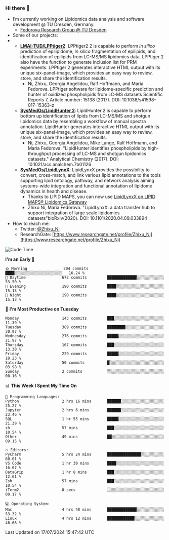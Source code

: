 ### Hi there 👋

- I’m currently working on Lipidomics data analysis and software development @ TU Dresden, Germany.
  + [Fedorova Research Group @ TU Dresden](https://tu-dresden.de/med/mf/zml/forschungsgruppen/fedorova/mitarbeiter-innen-der-fedorova-gruppe)
- Some of our projects:
- + **[LMAI-TUD/LPPtiger2](https://github.com/LMAI-TUD/lpptiger2)**: LPPtiger2 2 is capable to perform *in silico* prediction of epilipidome, *in silico* fragmentation of epilipids, and identification of epilipids from LC-MS/MS lipidomics data. LPPtiger 2 also have the function to generate inclusion list for PRM experiments. LPPtiger 2 generates interactive HTML output with its unique six-panel-image, which provides an easy way to review, store, and share the identification results. 
    * Ni, Zhixu, Georgia Angelidou, Ralf Hoffmann, and Maria Fedorova. LPPtiger software for lipidome-specific prediction and hunter of oxidized phospholipids from LC-MS datasets Scientific Reports 7, Article number: 15138 (2017). DOI: 10.1038/s41598-017-15363-z
  + **[SysMedOs/LipidHunter 2](https://github.com/SysMedOs/lipidhunter)**: LipidHunter 2 is capable to perform bottom up identification of lipids from LC-MS/MS and shotgun lipidomics data by resembling a workflow of manual spectra annotation. LipidHunter generates interactive HTML output with its unique six-panel-image, which provides an easy way to review, store, and share the identification results. 
    * Ni, Zhixu, Georgia Angelidou, Mike Lange, Ralf Hoffmann, and Maria Fedorova. "LipidHunter identifies phospholipids by high-throughput processing of LC-MS and shotgun lipidomics datasets." Analytical Chemistry (2017). DOI: 10.1021/acs.analchem.7b01126
  + **[SysMedOs/LipidLynxX](https://github.com/SysMedOs/LipidLynxX)**: LipidLynxX provides the possibility to convert, cross-match, and link various lipid annotations to the tools supporting lipid ontology, pathway, and network analysis aiming systems-wide integration and functional annotation of lipidome dynamics in health and disease.
    * Thanks to LIPID MAPS, you can now use [LipidLynxX on LIPID MAPS® Lipidomics Gateway](http://lipidmaps.org/lipidlynxx/)
    * Zhixu Ni, Maria Fedorova. "LipidLynxX: a data transfer hub to support integration of large scale lipidomics datasets"bioRxiv(2020). DOI: 10.1101/2020.04.09.033894
- How to reach me:
  + Twitter: [@Zhixu_Ni](https://twitter.com/Zhixu_Ni)
  + ResearchGate: [https://www.researchgate.net/profile/Zhixu_Ni](https://www.researchgate.net/profile/Zhixu_Ni)

<!--START_SECTION:waka-->
![Code Time](http://img.shields.io/badge/Code%20Time-2%2C134%20hrs%2029%20mins-blue)

**I'm an Early 🐤** 

```text
🌞 Morning                204 commits         ████░░░░░░░░░░░░░░░░░░░░░   16.24 % 
🌆 Daytime                672 commits         █████████████░░░░░░░░░░░░   53.50 % 
🌃 Evening                190 commits         ████░░░░░░░░░░░░░░░░░░░░░   15.13 % 
🌙 Night                  190 commits         ████░░░░░░░░░░░░░░░░░░░░░   15.13 % 
```
📅 **I'm Most Productive on Tuesday** 

```text
Monday                   143 commits         ███░░░░░░░░░░░░░░░░░░░░░░   11.39 % 
Tuesday                  389 commits         ████████░░░░░░░░░░░░░░░░░   30.97 % 
Wednesday                276 commits         █████░░░░░░░░░░░░░░░░░░░░   21.97 % 
Thursday                 167 commits         ███░░░░░░░░░░░░░░░░░░░░░░   13.30 % 
Friday                   229 commits         █████░░░░░░░░░░░░░░░░░░░░   18.23 % 
Saturday                 50 commits          █░░░░░░░░░░░░░░░░░░░░░░░░   03.98 % 
Sunday                   2 commits           ░░░░░░░░░░░░░░░░░░░░░░░░░   00.16 % 
```


📊 **This Week I Spent My Time On** 

```text
💬 Programming Languages: 
Python                   2 hrs 16 mins       ██████░░░░░░░░░░░░░░░░░░░   25.27 % 
Jupyter                  2 hrs 6 mins        ██████░░░░░░░░░░░░░░░░░░░   23.46 % 
SQL                      1 hr 55 mins        █████░░░░░░░░░░░░░░░░░░░░   21.39 % 
sh                       57 mins             ███░░░░░░░░░░░░░░░░░░░░░░   10.54 % 
Other                    49 mins             ██░░░░░░░░░░░░░░░░░░░░░░░   09.15 % 

🔥 Editors: 
PyCharm                  5 hrs 24 mins       ███████████████░░░░░░░░░░   60.01 % 
VS Code                  1 hr 30 mins        ████░░░░░░░░░░░░░░░░░░░░░   16.67 % 
DataGrip                 1 hr 8 mins         ███░░░░░░░░░░░░░░░░░░░░░░   12.61 % 
Zsh                      57 mins             ███░░░░░░░░░░░░░░░░░░░░░░   10.54 % 
iTerm2                   0 secs              ░░░░░░░░░░░░░░░░░░░░░░░░░   00.17 % 

💻 Operating System: 
Mac                      4 hrs 48 mins       █████████████░░░░░░░░░░░░   53.32 % 
Linux                    4 hrs 12 mins       ████████████░░░░░░░░░░░░░   46.68 % 
```


 Last Updated on 17/07/2024 15:47:42 UTC
<!--END_SECTION:waka-->
